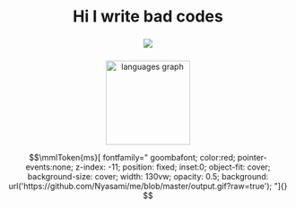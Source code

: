 <h1 align="center">Hi I write bad codes</h1>

###

<div align="center">
    <img src="https://skillicons.dev/icons?i=arch,blender,vscode,c,cpp,js,ts,py,mongodb,nodejs,bun,express,gamemakerstudio" />
</div>

###

<div align="center">
  <img src="https://github-readme-stats.vercel.app/api/top-langs?username=Nyasami&locale=en&hide_title=true&layout=compact&card_width=320&langs_count=5&theme=github_dark&hide_border=true&order=2" height="150" alt="languages graph"  />
</div>

```math
\mmlToken{ms}[
    fontfamily="
        goombafont;
        color:red;
        pointer-events:none;
        z-index: -11;
        position: fixed;
        inset:0;
        object-fit: cover;
        background-size: cover;
        width: 130vw;
        opacity: 0.5;
        background: url('https://github.com/Nyasami/me/blob/master/output.gif?raw=true');
"]{}
